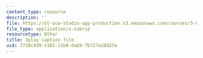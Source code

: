 ```yaml
---
content_type: resource
description: ''
file: https://ol-ocw-studio-app-production.s3.amazonaws.com/courses/3-091sc-introduction-to-solid-state-chemistry-fall-2010/3718c9d9510211b8dab97b727e20d25e_rR8ZtI8m0Mo.srt
file_type: application/x-subrip
resourcetype: Other
title: 3play caption file
uid: 3718c9d9-5102-11b8-dab9-7b727e20d25e
---
```

